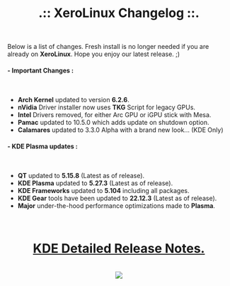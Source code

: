 # <center>.:: XeroLinux Changelog ::.</center>

<br />

Below is a list of changes. Fresh install is no longer needed if you are already on **XeroLinux**. Hope you enjoy our latest release. ;)


#### - Important Changes :
<br />

- **Arch Kernel** updated to version **6.2.6**.
- **nVidia** Driver installer now uses **TKG** Script for legacy GPUs.
- **Intel** Drivers removed, for either Arc GPU or iGPU stick with Mesa.
- **Pamac** updated to 10.5.0 which adds update on shutdown option.
- **Calamares** updated to 3.3.0 Alpha with a brand new look... (KDE Only)

#### - KDE Plasma updates :
<br />

- **QT** updated to **5.15.8** (Latest as of release).
- **KDE Plasma** updated to **5.27.3** (Latest as of release).
- **KDE Frameworks** updated to **5.104** including all packages.
- **KDE Gear** tools have been updated to **22.12.3** (Latest as of release).
- **Major** under-the-hood performance optimizations made to **Plasma**.

<br />

# <center><a href="https://forum.xerolinux.xyz/thread-4.html" target="_blank">KDE Detailed Release Notes.</a>
<br />
<center> <img src="https://img.shields.io/sourceforge/dw/xerolinux.svg?style=for-the-badge&color=FD729A&labelColor=3A4986"> </center>
